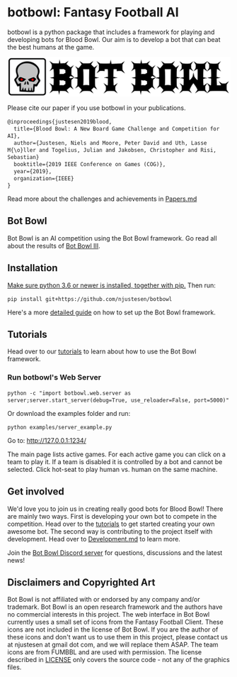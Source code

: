 # botbowl: Fantasy Football AI
botbowl is a python package that includes a framework for playing and developing bots for Blood Bowl. Our aim is to develop a bot that can beat the best humans at the game. 

![botbowl](docs/img/botbowl.png?raw=true "botbowl")

Please cite our paper if you use botbowl in your publications.
```
@inproceedings{justesen2019blood,
  title={Blood Bowl: A New Board Game Challenge and Competition for AI},
  author={Justesen, Niels and Moore, Peter David and Uth, Lasse M{\o}ller and Togelius, Julian and Jakobsen, Christopher and Risi, Sebastian}
  booktitle={2019 IEEE Conference on Games (COG)},
  year={2019},
  organization={IEEE}
}
```

Read more about the challenges and achievements in [Papers.md](docs/papers.md)

## Bot Bowl
Bot Bowl is an AI competition using the Bot Bowl framework. Go read all about the results of [Bot Bowl III](docs/bot-bowl-iii.md).

## Installation
[Make sure python 3.6 or newer is installed, together with pip.](https://www.makeuseof.com/tag/install-pip-for-python/)
Then run:
```
pip install git+https://github.com/njustesen/botbowl
```
Here's a more [detailed guide](docs/installation.md) on how to set up the Bot Bowl framework.

## Tutorials
Head over to our [tutorials](docs/tutorials.md) to learn about how to use the Bot Bowl framework.

### Run botbowl's Web Server
```
python -c "import botbowl.web.server as server;server.start_server(debug=True, use_reloader=False, port=5000)"
```
Or download the examples folder and run:
```
python examples/server_example.py
```
Go to: http://127.0.0.1:1234/

The main page lists active games. For each active game you can click on a team to play it. If a team is disabled it is controlled by a bot and cannot be selected. Click hot-seat to play human vs. human on the same machine.

## Get involved 
We'd love you to join us in creating really good bots for Blood Bowl! There are mainly two ways. First is developing your own bot to compete in the competition. Head over to the [tutorials](docs/tutorials.md) to get started creating your own awesome bot. The second way is contributing to the project itself with development. Head over to [Development.md](docs/development.md) to learn more.  

Join the [Bot Bowl Discord server](https://discord.gg/MTXMuae) for questions, discussions and the latest news! 

## Disclaimers and Copyrighted Art
Bot Bowl is not affiliated with or endorsed by any company and/or trademark. Bot Bowl is an open research framework and the authors have no commercial interests in this project. The web interface in Bot Bowl currently uses a small set of icons from the Fantasy Football Client. These icons are not included in the license of Bot Bowl. If you are the author of these icons and don't want us to use them in this project, please contact us at njustesen at gmail dot com, and we will replace them ASAP. The team icons are from FUMBBL and are used with permission. The license described in [LICENSE](LICENSE) only covers the source code - not any of the graphics files.


